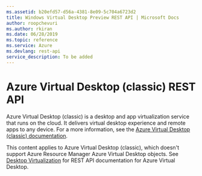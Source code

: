 ```yaml
---
ms.assetid: b20efd57-d56a-4381-8e09-5c704a6723d2
title: Windows Virtual Desktop Preview REST API | Microsoft Docs
author: roopchevuri
ms.author: rkiran
ms.date: 06/28/2019
ms.topic: reference
ms.service: Azure
ms.devlang: rest-api
service_description: To be added
---
```


# Azure Virtual Desktop (classic) REST API

Azure Virtual Desktop (classic) is a desktop and app virtualization service that runs on the cloud. It delivers virtual desktop experience and remote apps to any device. For a more information, see the [Azure Virtual Desktop (classic) documentation](https://docs.microsoft.com/en-us/azure/virtual-desktop/virtual-desktop-fall-2019/tenant-setup-azure-active-directory).


This content applies to Azure Virtual Desktop (classic), which doesn't support Azure Resource Manager Azure Virtual Desktop objects. See [Desktop Virtualization](https://docs.microsoft.com/en-us/rest/api/desktopvirtualization/) for REST API documentation for Azure Virtual Desktop.





